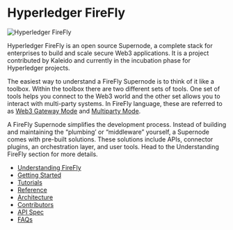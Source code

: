 # Hyperledger FireFly

![Hyperledger FireFly](./images/hyperledger_firefly_social.png)

Hyperledger FireFly is an open source Supernode, a complete stack for enterprises to build and scale secure Web3 applications. It is a project contributed by Kaleido and currently in the incubation phase for Hyperledger projects.

The easiest way to understand a FireFly Supernode is to think of it like a toolbox. Within the toolbox there are two different sets of tools. One set of tools helps you connect to the Web3 world and the other set allows you to interact with multi-party systems. In FireFly language, these are referred to as [Web3 Gateway Mode](docs/overview/firefly_modes/gateway_mode.md) and [Multiparty Mode](docs/overview/firefly_modes/multiparty_mode.md).

A FireFly Supernode simplifies the development process. Instead of building and maintaining the “plumbing’ or “middleware” yourself, a Supernode comes with pre-built solutions. These solutions include APIs, connector plugins, an orchestration layer, and user tools. Head to the Understanding FireFly section for more details.

- [Understanding FireFly](./overview/)
- [Getting Started](./getting_started/)
- [Tutorials](./tutorials/)
- [Reference](./reference/)
- [Architecture](./architecture/)
- [Contributors](./contributors/)
- [API Spec](./swagger/swagger.html)
- [FAQs](./faqs/)


<!-- Web3 Gate Mode, Multiparty mode, and the Getting Started links don't work for some reason. -->